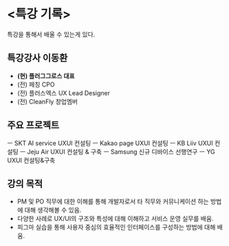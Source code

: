 # <특강 기록>
특강을 통해서 배울 수 있는게 있다.


## 특강강사 이동환
- **(현) 플러그그로스 대표**
- (전) 페칭 CPO
- (전) 플러스엑스 UX Lead Designer
- (전) CleanFly 창업멤버


## 주요 프로젝트
ㅡ SKT AI service UXUI 컨설팅
ㅡ Kakao page UXUI 컨설팅
ㅡ KB Liiv UXUI 컨설팅
ㅡ Jeju Air UXUI 컨설팅 & 구축
ㅡ Samsung 신규 디바이스 선행연구
ㅡ YG UXUI 컨설팅&구축


## 강의 목적
- PM 및 PO 직무에 대한 이해를 통해 개발자로서 타 직무와 커뮤니케이션 하는 방법에 대해 생각해볼 수 있음.
- 다양한 사례로 UX/UI의 구조와 특성에 대해 이해하고 서비스 운영 실무를 배움.
- 피그마 실습을 통해 사용자 중심의 효율적인 인터페이스를 구성하는 방법에 대해 배움.




